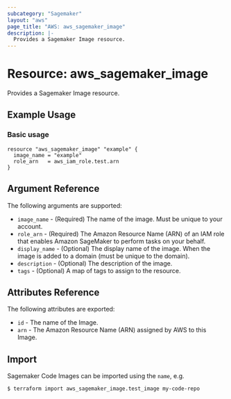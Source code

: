 ```yaml
---
subcategory: "Sagemaker"
layout: "aws"
page_title: "AWS: aws_sagemaker_image"
description: |-
  Provides a Sagemaker Image resource.
---
```


# Resource: aws_sagemaker_image

Provides a Sagemaker Image resource.

## Example Usage

### Basic usage

```hcl
resource "aws_sagemaker_image" "example" {
  image_name = "example"
  role_arn   = aws_iam_role.test.arn
}
```

## Argument Reference

The following arguments are supported:

* `image_name` - (Required) The name of the image. Must be unique to your account.
* `role_arn` - (Required) The Amazon Resource Name (ARN) of an IAM role that enables Amazon SageMaker to perform tasks on your behalf.
* `display_name` - (Optional) The display name of the image. When the image is added to a domain (must be unique to the domain).
* `description` - (Optional) The description of the image.
* `tags` - (Optional) A map of tags to assign to the resource.

## Attributes Reference

The following attributes are exported:

* `id` - The name of the Image.
* `arn` - The Amazon Resource Name (ARN) assigned by AWS to this Image.

## Import

Sagemaker Code Images can be imported using the `name`, e.g.

```
$ terraform import aws_sagemaker_image.test_image my-code-repo
```
